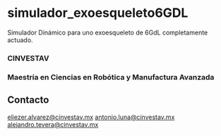 # simulador_exoesqueleto6GDL
Simulador Dinámico para uno exoesqueleto de 6GdL completamente actuado. 


### CINVESTAV
### Maestría en Ciencias en Robótica y Manufactura Avanzada

## Contacto

eliezer.alvarez@cinvestav.mx
antonio.luna@cinvestav.mx
alejandro.tevera@cinvestav.mx
